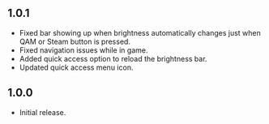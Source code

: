 ## 1.0.1

- Fixed bar showing up when brightness automatically changes just when QAM or Steam button is pressed.
- Fixed navigation issues while in game.
- Added quick access option to reload the brightness bar.
- Updated quick access menu icon.

## 1.0.0

- Initial release.

